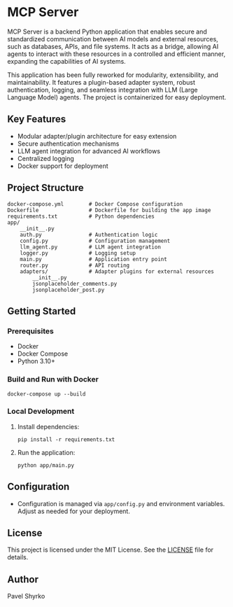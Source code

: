 # MCP Server

MCP Server is a backend Python application that enables secure and standardized communication between AI models and external resources, such as databases, APIs, and file systems. It acts as a bridge, allowing AI agents to interact with these resources in a controlled and efficient manner, expanding the capabilities of AI systems.

This application has been fully reworked for modularity, extensibility, and maintainability. It features a plugin-based adapter system, robust authentication, logging, and seamless integration with LLM (Large Language Model) agents. The project is containerized for easy deployment.

## Key Features
- Modular adapter/plugin architecture for easy extension
- Secure authentication mechanisms
- LLM agent integration for advanced AI workflows
- Centralized logging
- Docker support for deployment

## Project Structure
```
docker-compose.yml        # Docker Compose configuration
Dockerfile                # Dockerfile for building the app image
requirements.txt          # Python dependencies
app/
    __init__.py
    auth.py               # Authentication logic
    config.py             # Configuration management
    llm_agent.py          # LLM agent integration
    logger.py             # Logging setup
    main.py               # Application entry point
    router.py             # API routing
    adapters/             # Adapter plugins for external resources
        __init__.py
        jsonplaceholder_comments.py
        jsonplaceholder_post.py
```

## Getting Started

### Prerequisites
- Docker
- Docker Compose
- Python 3.10+

### Build and Run with Docker
```
docker-compose up --build
```

### Local Development
1. Install dependencies:
    ```
    pip install -r requirements.txt
    ```
2. Run the application:
    ```
    python app/main.py
    ```

## Configuration
- Configuration is managed via `app/config.py` and environment variables. Adjust as needed for your deployment.

## License

This project is licensed under the MIT License. See the [LICENSE](https://github.com/pavel-shyrko/MCP-Server/blob/master/LICENSE) file for details.

## Author
Pavel Shyrko